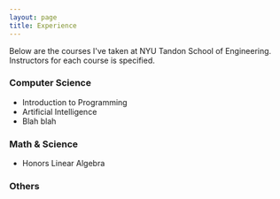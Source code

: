 ```yaml
---
layout: page
title: Experience
---
```


Below are the courses I've taken at NYU Tandon School of Engineering.
Instructors for each course is specified.


### Computer Science

* Introduction to Programming
* Artificial Intelligence
* Blah blah


### Math & Science
* Honors Linear Algebra

### Others

